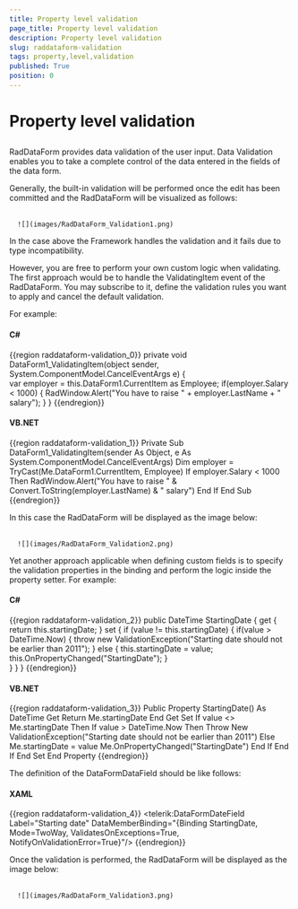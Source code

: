 ```yaml
---
title: Property level validation
page_title: Property level validation
description: Property level validation
slug: raddataform-validation
tags: property,level,validation
published: True
position: 0
---
```


# Property level validation



## 

RadDataForm provides data validation of the user input. Data Validation enables you to take a complete control of the data entered in the fields of the data form. 

Generally, the built-in validation will be performed once the edit has been committed and the RadDataForm will be visualized as follows:




         
      ![](images/RadDataForm_Validation1.png)

In the case above the Framework handles the validation and it fails due to type incompatibility.

However, you are free to perform your own custom logic when validating. The first approach would be to handle the ValidatingItem event of the RadDataForm. You may subscribe to it, define the validation rules you want to apply and cancel the default validation.

For example:

#### __C#__

{{region raddataform-validation_0}}
	private void DataForm1_ValidatingItem(object sender, System.ComponentModel.CancelEventArgs e)
	  {   
	   var employer = this.DataForm1.CurrentItem as Employee;
	   if(employer.Salary < 1000)
	   {
	    RadWindow.Alert("You have to raise " + employer.LastName + " salary");
	   }
	  }
	{{endregion}}



#### __VB.NET__

{{region raddataform-validation_1}}
	Private Sub DataForm1_ValidatingItem(sender As Object, e As System.ComponentModel.CancelEventArgs) 
	 Dim employer = TryCast(Me.DataForm1.CurrentItem, Employee)
	 If employer.Salary < 1000 Then
	  RadWindow.Alert("You have to raise " & Convert.ToString(employer.LastName) & " salary")
	 End If
	End Sub
	{{endregion}}



In this case the RadDataForm will be displayed as the image below:




         
      ![](images/RadDataForm_Validation2.png)



Yet another approach applicable when defining custom fields is to specify the validation properties in the binding and perform the logic inside the property setter. For example:

#### __C#__

{{region raddataform-validation_2}}
	public DateTime StartingDate
	  {
	   get
	   {
	    return this.startingDate;
	   }
	   set
	   {
	    if (value != this.startingDate)
	    {
	     if(value > DateTime.Now)
	     {
	      throw new ValidationException("Starting date should not be earlier than 2011");
	     }
	     else
	     {
	      this.startingDate = value;
	      this.OnPropertyChanged("StartingDate");
	     }     
	    }
	   }
	  }
	{{endregion}}



#### __VB.NET__

{{region raddataform-validation_3}}
	Public Property StartingDate() As DateTime
	 Get
	  Return Me.startingDate
	 End Get
	 Set
	  If value <> Me.startingDate Then
	   If value > DateTime.Now Then
	    Throw New ValidationException("Starting date should not be earlier than 2011")
	   Else
	    Me.startingDate = value
	    Me.OnPropertyChanged("StartingDate")
	   End If
	  End If
	 End Set
	End Property
	{{endregion}}



The definition of the DataFormDataField should be like follows:

#### __XAML__

{{region raddataform-validation_4}}
	<telerik:DataFormDateField Label="Starting date" DataMemberBinding="{Binding StartingDate, Mode=TwoWay, ValidatesOnExceptions=True, NotifyOnValidationError=True}"/>
	{{endregion}}



Once the validation is performed, the RadDataForm will be displayed as the image below:




         
      ![](images/RadDataForm_Validation3.png)
